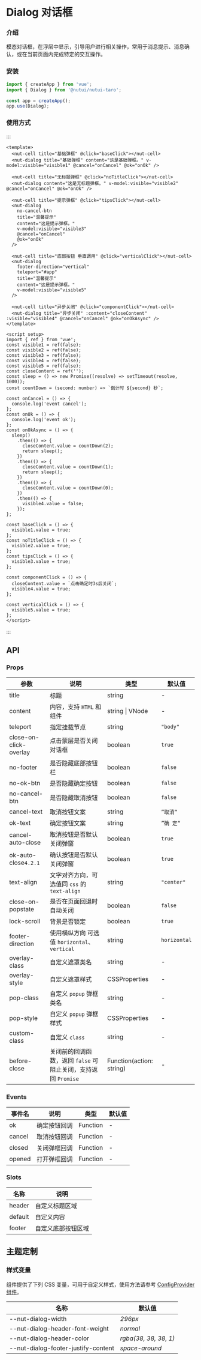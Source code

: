 # Dialog 对话框

### 介绍

模态对话框，在浮层中显示，引导用户进行相关操作，常用于消息提示、消息确认，或在当前页面内完成特定的交互操作。

### 安装

```js
import { createApp } from 'vue';
import { Dialog } from '@nutui/nutui-taro';

const app = createApp();
app.use(Dialog);
```

### 使用方式

:::

```vue
<template>
  <nut-cell title="基础弹框" @click="baseClick"></nut-cell>
  <nut-dialog title="基础弹框" content="这是基础弹框。" v-model:visible="visible1" @cancel="onCancel" @ok="onOk" />

  <nut-cell title="无标题弹框" @click="noTitleClick"></nut-cell>
  <nut-dialog content="这是无标题弹框。" v-model:visible="visible2" @cancel="onCancel" @ok="onOk" />

  <nut-cell title="提示弹框" @click="tipsClick"></nut-cell>
  <nut-dialog
    no-cancel-btn
    title="温馨提示"
    content="这是提示弹框。"
    v-model:visible="visible3"
    @cancel="onCancel"
    @ok="onOk"
  />

  <nut-cell title="底部按钮 垂直调用" @click="verticalClick"></nut-cell>
  <nut-dialog
    footer-direction="vertical"
    teleport="#app"
    title="温馨提示"
    content="这是提示弹框。"
    v-model:visible="visible5"
  />

  <nut-cell title="异步关闭" @click="componentClick"></nut-cell>
  <nut-dialog title="异步关闭" :content="closeContent" :visible="visible4" @cancel="onCancel" @ok="onOkAsync" />
</template>

<script setup>
import { ref } from 'vue';
const visible1 = ref(false);
const visible2 = ref(false);
const visible3 = ref(false);
const visible4 = ref(false);
const visible5 = ref(false);
const closeContent = ref('');
const sleep = () => new Promise((resolve) => setTimeout(resolve, 1000));
const countDown = (second: number) => `倒计时 ${second} 秒`;

const onCancel = () => {
  console.log('event cancel');
};
const onOk = () => {
  console.log('event ok');
};
const onOkAsync = () => {
  sleep()
    .then(() => {
      closeContent.value = countDown(2);
      return sleep();
    })
    .then(() => {
      closeContent.value = countDown(1);
      return sleep();
    })
    .then(() => {
      closeContent.value = countDown(0);
    })
    .then(() => {
      visible4.value = false;
    });
};

const baseClick = () => {
  visible1.value = true;
};
const noTitleClick = () => {
  visible2.value = true;
};
const tipsClick = () => {
  visible3.value = true;
};

const componentClick = () => {
  closeContent.value = `点击确定时3s后关闭`;
  visible4.value = true;
};

const verticalClick = () => {
  visible5.value = true;
};
</script>
```

:::

## API

### Props

| 参数 | 说明 | 类型 | 默认值 |
| --- | --- | --- | --- |
| title | 标题 | string | - |
| content | 内容，支持 `HTML` 和组件 | string \| VNode | - |
| teleport | 指定挂载节点 | string | `"body"` |
| close-on-click-overlay | 点击蒙层是否关闭对话框 | boolean | `true` |
| no-footer | 是否隐藏底部按钮栏 | boolean | `false` |
| no-ok-btn | 是否隐藏确定按钮 | boolean | `false` |
| no-cancel-btn | 是否隐藏取消按钮 | boolean | `false` |
| cancel-text | 取消按钮文案 | string | `”取消“` |
| ok-text | 确定按钮文案 | string | `”确 定“` |
| cancel-auto-close | 取消按钮是否默认关闭弹窗 | boolean | `true` |
| ok-auto-close`4.2.1` | 确认按钮是否默认关闭弹窗 | boolean | `true` |
| text-align | 文字对齐方向，可选值同 `css` 的 `text-align ` | string | `"center"` |
| close-on-popstate | 是否在页面回退时自动关闭 | boolean | `false` |
| lock-scroll | 背景是否锁定 | boolean | `true` |
| footer-direction | 使用横纵方向 可选值 `horizontal`、`vertical` | string | `horizontal` |
| overlay-class | 自定义遮罩类名 | string | - |
| overlay-style | 自定义遮罩样式 | CSSProperties | - |
| pop-class | 自定义 `popup` 弹框类名 | string | - |
| pop-style | 自定义 `popup` 弹框样式 | CSSProperties | - |
| custom-class | 自定义 `class` | string | - |
| before-close | 关闭前的回调函数，返回 `false` 可阻止关闭，支持返回 `Promise` | Function(action: string) | - |

### Events

| 事件名 | 说明 | 类型 | 默认值 |
| --- | --- | --- | --- |
| ok | 确定按钮回调 | Function | - |
| cancel | 取消按钮回调 | Function | - |
| closed | 关闭弹框回调 | Function | - |
| opened | 打开弹框回调 | Function | - |

### Slots

| 名称 | 说明 |
| --- | --- |
| header | 自定义标题区域 |
| default | 自定义内容 |
| footer | 自定义底部按钮区域 |

## 主题定制

### 样式变量

组件提供了下列 CSS 变量，可用于自定义样式，使用方法请参考 [ConfigProvider 组件](#/zh-CN/component/configprovider)。

| 名称 | 默认值 |
| --- | --- |
| --nut-dialog-width | _296px_ |
| --nut-dialog-header-font-weight | _normal_ |
| --nut-dialog-header-color | _rgba(38, 38, 38, 1)_ |
| --nut-dialog-footer-justify-content | _space-around_ |
